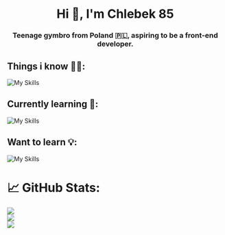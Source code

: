 <h1 align="center">Hi 🍞, I'm Chlebek 85</h1>
<h3 align="center">Teenage gymbro from Poland 🇵🇱, aspiring to be a front-end developer.</h3>

## Things i know 💪🏻:

![My Skills](https://skillicons.dev/icons?i=html,css,sass,javascript,typescript,git,github,vscode)

## Currently learning 🧠:

![My Skills](https://skillicons.dev/icons?i=angular,reactivex,tailwind)

## Want to learn 💡:

![My Skills](https://skillicons.dev/icons?i=nodejs)

# 📈 GitHub Stats:
![](https://github-readme-stats.vercel.app/api?username=pulpetto&theme=dark&hide_border=true&include_all_commits=false&count_private=true)<br/>
![](https://github-readme-streak-stats.herokuapp.com/?user=pulpetto&theme=dark&hide_border=true)<br/>
![](https://github-readme-stats.vercel.app/api/top-langs/?username=pulpetto&theme=dark&hide_border=true&include_all_commits=true&count_private=true&layout=compact)

<!-- [![Top Langs](https://<YOUR_CUSTOM_URL>/api/top-langs/?username=assebc)](https://github.com/anuraghazra/github-readme-stats) -->
<!-- ![image](https://github-readme-stats.vercel.app/api/top-langs/?username=pulpetto&layout=compact&langs_count=8&hide_border=true&title_color=000000&icon_color=000000&text_color=000000&bg_color=ffffff) -->
